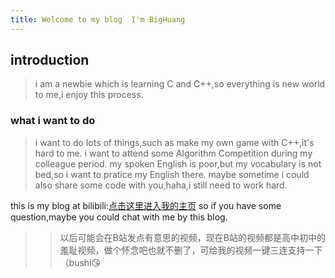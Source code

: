 ```yaml
---
title: Welcome to my blog  I'm BigHuang
---
```

## introduction
> i am a newbie which is learning C and C++,so everything is new world to me,i enjoy this process.
### what i want to do
> i want to do lots of things,such as make my own game with C++,it's hard to me.
> i want to attend some Algorithm Competition during my colleague period.
> my spoken English is poor,but my vocabulary is not bed,so i want to pratice my English there.
> maybe sometime i could also share some code with you,haha,i still need to work hard.

this is my blog at bilibili:[点击这里进入我的主页](https://space.bilibili.com/456404910?spm_id_from=333.1007.0.0)
so if you have some question,maybe you could chat with me by this blog.

>> 以后可能会在B站发点有意思的视频，现在B站的视频都是高中初中的羞耻视频，做个怀念吧也就不删了，可给我的视频一键三连支持一下（bushi😘
